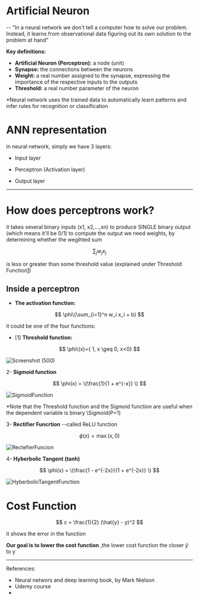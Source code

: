 # Artificial Neuron
-- "In a neural network we don't tell a computer how to solve our problem. Instead, it learns from observational data figuring out its own solution to the problem at hand"

**Key definitions:**
- **Artificial Neuron (Perceptron):** a node (unit)
- **Synapse:** the connections between the neurons
- **Weight:** a real number assigned to the synapse, expressing the importance of the respective inputs to the outputs
- **Threshold:** a real number parameter of the neuron



*Neural network uses the trained data to automatically learn patterns and infer rules for recognition or classification


# ANN representation
in neural network, simply we have 3 layers:

- Input layer

- Perceptron (Activation layer)

- Output layer
----------------------

# How does perceptrons work?
it takes several binary inputs (x1, x2,...,xn) to produce SINGLE binary output (which means it'll be 0/1)
to compute the output we need weights, by determining whether the wegihted sum   

$$ \sum_j w_j  x_j $$

is less or greater than some threshold value (explained under Threshold Function[1](#ref1))




## Inside a perceptron 

- **The activation function:**

$$
\phi\(\sum_{i=1}^n w_i x_i + b)
$$

it could be one of the four functions:

 - <a name="ref1"></a> [1] **Threshold function:** 

 $$
 \phi\(x)={ 1, x \geq 
            0, x<0}
 $$

![Screenshot (500)](https://github.com/user-attachments/assets/0a0bbab9-8c38-491f-bafa-5dc088522297)

2- **Sigmoid function**

$$
\phi(x) = \(\frac{1}{1 + e^{-x}} \)
$$

![SigmoidFunction](https://github.com/user-attachments/assets/76ba4a8e-8725-4f2c-ab0d-19eef62c6692)

*Note that the Threshold function and the Sigmoid function are useful when the dependent variable is binary \\Sigmoid(P=1) 

3- **Rectifier Funcrtion**
--called ReLU function

$$
\phi(x) =\max(x,0)
$$

![RectefierFuncion](https://github.com/user-attachments/assets/529a23c0-27c0-4753-bb18-c6f6d02f8637)

4- **Hyberbolic Tangent (tanh)**

$$
\phi(x) = \(\frac{1 - e^{-2x}}{1 + e^{-2x}} \)
$$

![HyberbolicTangentFunction](https://github.com/user-attachments/assets/9f675039-4802-4fb0-bc13-9e3ab2610ba4)


# Cost Function

$$
 c = \frac{1}{2} (\hat{y} - y)^2 
$$

it shows the error in the function

**Our goal is to lower the cost function**
  ,the lower cost function the closer $\hat{y}$ to y













--------------------------
References:
- Neural networs and deep learning book, by Mark Nielson
- Udemy course
- 
